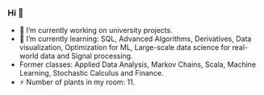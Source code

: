 ### Hi 👋

- 🔭 I’m currently working on university projects.
- 🌱 I’m currently learning: SQL, Advanced Algorithms, Derivatives, Data visualization, Optimization for ML, Large-scale data science for real-world data and Signal processing.
- Former classes: Applied Data Analysis, Markov Chains, Scala, Machine Learning, Stochastic Calculus and Finance. 
- ⚡ Number of plants in my room: 11.

<!--
**hhildaa/hhildaa** is a ✨ _special_ ✨ repository because its `README.md` (this file) appears on your GitHub profile.

Here are some ideas to get you started:

- 👯 I’m looking to collaborate on ...
- 🤔 I’m looking for help with ...
- 💬 Ask me about ...
- 📫 How to reach me: ...
- 😄 Pronouns: ...
- ⚡ Fun fact: ...
-->

